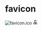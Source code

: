 # favicon
![favicon.ico](favicon.ico)
<img src="data:image/png;base64,iVBORw0KGgoAAAANSUhEUgAAABAAAAAQCAYAAAAf8/9hAAAAY0lEQVQ4T+1TQQoAIAjL/z+6EFJk6RCiW91qOmttMi6XkP4JWFpbEViz4bh3bkaAmJIc9Z8gEWXLmwnWErH6+9IT8RdwAjOS1zICfU1loHcEOhVvRc8yu8YMYRYM8z6WxlbQF24PHxG7C3ekAAAAAElFTkSuQmCC" />
